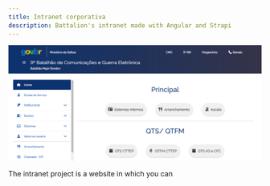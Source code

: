 ```yaml
---
title: Intranet corporativa
description: Battalion's intranet made with Angular and Strapi
---
```

![govbr-screenc](\img\govbr.png) 

The intranet project is a website in which you can 